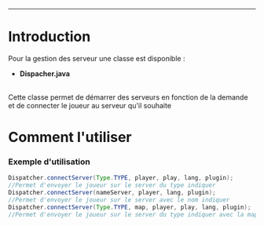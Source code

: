 <hr/>
<h1>Introduction</h1>
<p>Pour la gestion des serveur une classe est disponible :
	<ul>
		<li><strong>Dispacher.java</strong></li>
	</ul>
	<br/>
	Cette classe permet de démarrer des serveurs en fonction de la demande et de connecter le joueur au serveur qu'il souhaite 
	<br/>
</p>
<h1>Comment l'utiliser</h1>
<h3>Exemple d'utilisation</h3>

```java
Dispatcher.connectServer(Type.TYPE, player, play, lang, plugin); 
//Permet d'envoyer le joueur sur le server du type indiquer
Dispatcher.connectServer(nameServer, player, lang, plugin);
//Permet d'envoyer le joueur sur le server avec le nom indiquer
Dispatcher.connectServer(Type.TYPE, map, player, play, lang, plugin);
//Permet d'envoyer le joueur sur le server du type indiquer avec la map indiquer
```